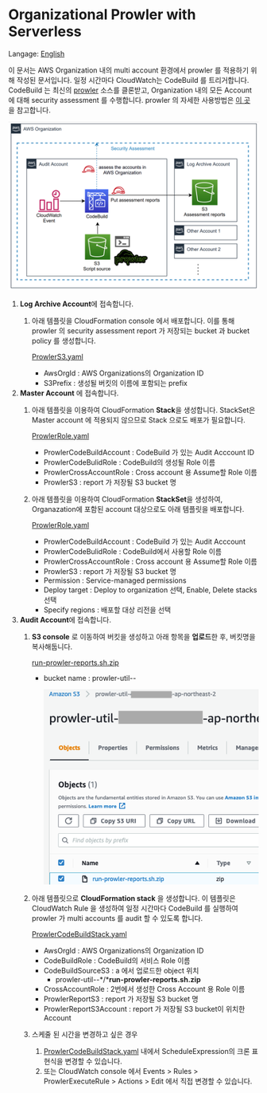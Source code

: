 # Organizational Prowler with Serverless

Langage: [English](README.md)

이 문서는 AWS Organization 내의 multi account 환경에서 prowler 를 적용하기 위해 작성된 문서입니다.
일정 시간마다 CloudWatch는 CodeBuild 를 트리거합니다.
CodeBuild 는 최신의 [prowler](https://github.com/toniblyx/prowler) 소스를 클론받고, 
Organization 내의 모든 Account 에 대해 security assessment 를 수행합니다.
prowler 의 자세한 사용방법은 [이 곳](https://github.com/toniblyx/prowler#usagee) 을 참고합니다.

![Untitled](docs/images/prowler_org_architecture.png)

1. **Log Archive Account**에 접속합니다.
   1. 아래 템플릿을 CloudFormation console 에서 배포합니다. 이를 통해 prowler 의 security assessment report 가 저장되는 bucket 과 bucket policy 를 생성합니다.

      [ProwlerS3.yaml](templates/ProwlerS3.yaml)

      - AwsOrgId : AWS Organizations의 Organization ID
      - S3Prefix : 생성될 버킷의 이름에 포함되는 prefix
2. **Master Account** 에 접속합니다.
   1. 아래 템플릿을 이용하여 CloudFormation **Stack**을 생성합니다. StackSet은 Master account 에 적용되지 않으므로 Stack 으로도 배포가 필요합니다.

      [ProwlerRole.yaml](templates/ProwlerRole.yaml)

      - ProwlerCodeBuildAccount : CodeBuild 가 있는 Audit Acccount ID
      - ProwlerCodeBulidRole : CodeBuild의 생성될 Role 이름
      - ProwlerCrossAccountRole : Cross account 용 Assume할 Role 이름
      - ProwlerS3 : report 가 저장될 S3 bucket 명
   2. 아래 템플릿을 이용하여 CloudFormation **StackSet**을 생성하여, Organazation에 포함된 account 대상으로도 아래 템플릿을 배포합니다.

      [ProwlerRole.yaml](templates/ProwlerRole.yaml)

      - ProwlerCodeBuildAccount : CodeBuild 가 있는 Audit Acccount
      - ProwlerCodeBulidRole : CodeBuild에서 사용할 Role 이름
      - ProwlerCrossAccountRole : Cross account 용 Assume할 Role 이름
      - ProwlerS3 : report 가 저장될 S3 bucket 명
      - Permission : Service-managed permissions
      - Deploy target : Deploy to organization 선택, Enable, Delete stacks 선택
      - Specify regions : 배포할 대상 리전을 선택
3. **Audit Account**에 접속합니다.
   1. **S3 console** 로 이동하여 버킷을 생성하고 아래 항목을 **업로드**한 후, 버킷명을 복사해둡니다.

      [run-prowler-reports.sh.zip](src/run-prowler-reports.sh.zip)

      - bucket name : prowler-util-*<Account ID>*-*<region>*

        ![Untitled](docs/images/s3_screenshot.png)

   2. 아래 템플릿으로 **CloudFormation stack** 을 생성합니다. 이 템플릿은 CloudWatch Rule 을 생성하여 일정 시간마다 CodeBuild 를 실행하여 prowler 가 multi accounts 를 audit 할 수 있도록 합니다.

      [ProwlerCodeBuildStack.yaml](templates/ProwlerCodeBuildStack.yaml)

      - AwsOrgId : AWS Organizations의 Organization ID
      - CodeBuildRole : CodeBuild의 서비스 Role 이름
      - CodeBuildSourceS3 : a 에서 업로드한 object 위치
         - prowler-util-*<Account ID>*-*<region>/***run-prowler-reports.sh.zip**
      - CrossAccountRole : 2번에서 생성한 Cross Account 용 Role 이름
      - ProwlerReportS3 : report 가 저장될 S3 bucket 명
      - ProwlerReportS3Account : report 가 저장될 S3 bucket이 위치한 Account
   3. 스케줄 된 시간을 변경하고 싶은 경우
      1. [ProwlerCodeBuildStack.yaml](templates/ProwlerCodeBuildStack.yaml) 내에서 ScheduleExpression의 크론 표현식을 변경할 수 있습니다.
      2. 또는 CloudWatch console 에서 Events > Rules > ProwlerExecuteRule > Actions > Edit 에서 직접 변경할 수 있습니다.